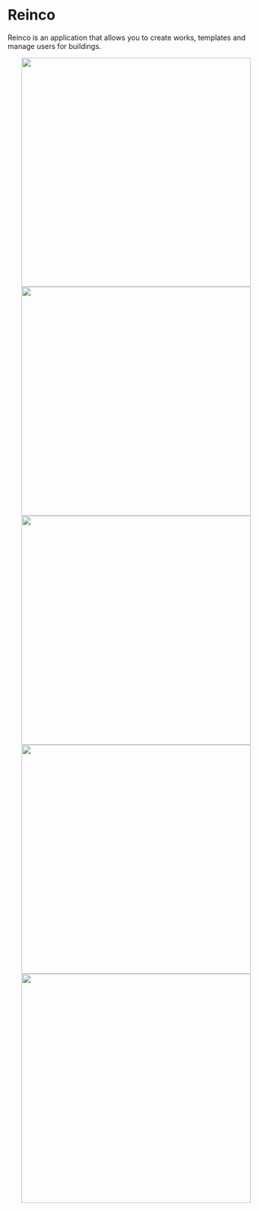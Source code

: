 # Reinco
Reinco is an application that allows you to create works, templates and manage users for buildings.
<div style="display:flex; align-items: center; justify-content: center; flex-direction: column; gap 20px">
  <div>
    <img src="https://user-images.githubusercontent.com/26641353/174705782-2e5a48b6-5f99-4bf8-ba75-60452e36794f.png" style="height: 450px; "/>
  </div>
  <div> <img src="https://user-images.githubusercontent.com/26641353/174705786-eee94958-9c9b-4273-99fb-38581c882496.png" style="height: 450px; " /></div>
  <div><img src="https://user-images.githubusercontent.com/26641353/174705787-688d2da7-6a68-474e-825d-93baece0d25d.png" style="height: 450px; " /></div>
  <div><img src="https://user-images.githubusercontent.com/26641353/174705787-688d2da7-6a68-474e-825d-93baece0d25d.png" style="height: 450px; " /></div>
  <div> <img src="https://user-images.githubusercontent.com/26641353/174705789-a92cdef1-1d44-4445-936c-91037817c38d.png" style="height: 450px; " /></div> 
</div>
